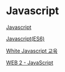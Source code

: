 # Javascript

[Javascript](Javascript/Javascript.md)

[Javascript(ES6)](Javascript/Javascript(ES6).md)

[White Javascript 교육](Javascript/White_Javascript_교육.md)

[WEB 2 - JavaScript](Javascript/WEB_2-JavaScript.md)
